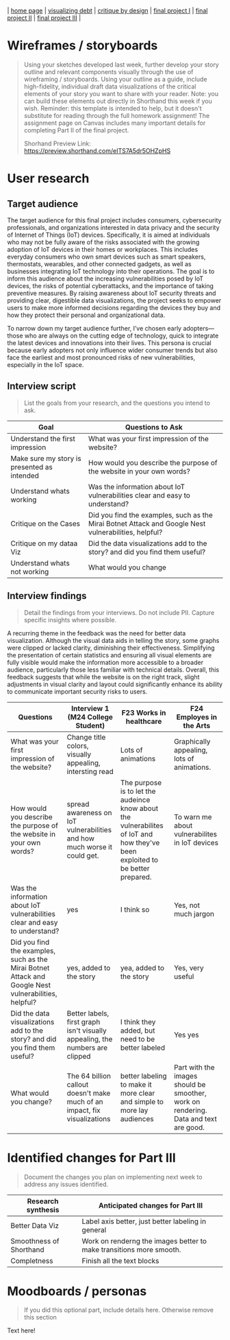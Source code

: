 | [home page](https://cmustudent.github.io/tswd-portfolio-templates/) | [visualizing debt](visualizing-government-debt) | [critique by design](critique-by-design) | [final project I](final-project-part-one) | [final project II](final-project-part-two) | [final project III](final-project-part-three) |

# Wireframes / storyboards
> Using your sketches developed last week, further develop your story outline and relevant components visually through the use of wireframing / storyboards. Using your outline as a guide, include high-fidelity, individual draft data visualizations of the critical elements of your story you want to share with your reader. Note: you can build these elements out directly in Shorthand this week if you wish.  Reminder: this template is intended to help, but it doesn't substitute for reading through the full homework assignment!  The assignment page on Canvas includes many important details for completing Part II of the final project.
>
> Shorhand Preview Link: https://preview.shorthand.com/eITS7A5dr5OHZpHS


# User research 

## Target audience
The target audience for this final project includes consumers, cybersecurity professionals, and organizations interested in data privacy and the security of Internet of Things (IoT) devices. Specifically, it is aimed at individuals who may not be fully aware of the risks associated with the growing adoption of IoT devices in their homes or workplaces. This includes everyday consumers who own smart devices such as smart speakers, thermostats, wearables, and other connected gadgets, as well as businesses integrating IoT technology into their operations. The goal is to inform this audience about the increasing vulnerabilities posed by IoT devices, the risks of potential cyberattacks, and the importance of taking preventive measures. By raising awareness about IoT security threats and providing clear, digestible data visualizations, the project seeks to empower users to make more informed decisions regarding the devices they buy and how they protect their personal and organizational data. 

To narrow down my target audience further, I’ve chosen early adopters—those who are always on the cutting edge of technology, quick to integrate the latest devices and innovations into their lives. This persona is crucial because early adopters not only influence wider consumer trends but also face the earliest and most pronounced risks of new vulnerabilities, especially in the IoT space.


## Interview script
> List the goals from your research, and the questions you intend to ask.


| Goal | Questions to Ask |
|------|------------------|
|Understand the first impression     |What was your first impression of the website?                  |
|Make sure my story is presented as intended      |How would you describe the purpose of the website in your own words?                 |
|Understand whats working      | Was the information about IoT vulnerabilities clear and easy to understand?                 |
|Critique on the Cases      |Did you find the examples, such as the Mirai Botnet Attack and Google Nest vulnerabilities, helpful?|
|Critique on my dataa Viz      |Did the data visualizations add to the story? and did you find them useful?|
| Understand whats not working     |What would you change|


## Interview findings
> Detail the findings from your interviews.  Do not include PII.  Capture specific insights where possible.

A recurring theme in the feedback was the need for better data visualization. Although the visual data aids in telling the story, some graphs were clipped or lacked clarity, diminishing their effectiveness. Simplifying the presentation of certain statistics and ensuring all visual elements are fully visible would make the information more accessible to a broader audience, particularly those less familiar with technical details. Overall, this feedback suggests that while the website is on the right track, slight adjustments in visual clarity and layout could significantly enhance its ability to communicate important security risks to users.

| Questions               | Interview 1 (M24 College Student) | F23 Works in healthcare| F24 Employes in the Arts |
|-------------------------|--------------------------------|-------------|-------------|
| What was your first impression of the website?| Change title colors, visually appealing, intersting read |Lots of animations| Graphically appealing, lots of animations.|
|How would you describe the purpose of the website in your own words?|spread awareness on IoT vulnerabilities and how much worse it could get.|The purpose is to let the audeince know about the vulnerabilites of IoT and how they've been exploited to be better prepared.|To warn me about vulnerabilites in IoT devices|
|Was the information about IoT vulnerabilities clear and easy to understand?|  yes |I think so | Yes, not much jargon            |
|Did you find the examples, such as the Mirai Botnet Attack and Google Nest vulnerabilities, helpful?| yes, added to the story| yea, added to the story| Yes, very useful|
|Did the data visualizations add to the story? and did you find them useful?| Better labels, first graph isn't visually appealing, the numbers are clipped| I think they added, but need to be better labeled| Yes yes|
|What would you change?| The 64 billion callout doesn't make much of an impact, fix visualizations| better labeling to make it more clear and simple to more lay audiences| Part with the images should be smoother, work on rendering. Data and text are good. |

# Identified changes for Part III
> Document the changes you plan on implementing next week to address any issues identified.  


| Research synthesis                       | Anticipated changes for Part III                                                |
|------------------------------------------|---------------------------------------------------------------------------------|
|Better Data Viz| Label axis better, just better labeling in general|
|Smoothness of Shorthand                                          |  Work on renderng the images better to make transitions more smooth.|                                                
|Completness                                          | Finish all the text blocks |




# Moodboards / personas
> If you did this optional part, include details here.  Otherwise remove this section

Text here!

